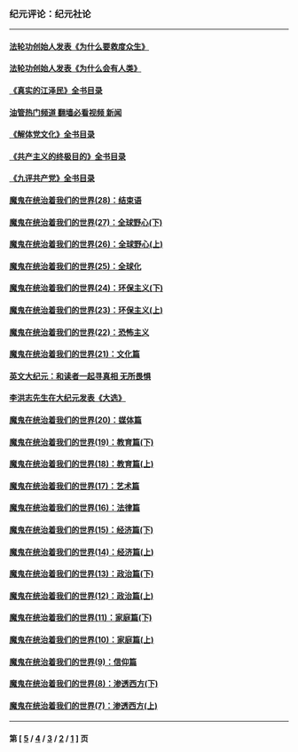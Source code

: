 ### 纪元评论：纪元社论
---
#### [法轮功创始人发表《为什么要救度众生》](../../pages/nsc422/n13975246.md?08220330) 
#### [法轮功创始人发表《为什么会有人类》](../../pages/nsc422/n13912117.md?08220330) 
#### [《真实的江泽民》全书目录](../../pages/nsc422/n13721399.md?08220330) 
#### [油管热门频道 翻墙必看视频 新闻](ok?08220330)
#### [《解体党文化》全书目录](../../pages/nsc422/n13721157.md?08220330) 
#### [《共产主义的终极目的》全书目录](../../pages/nsc422/n13721048.md?08220330) 
#### [《九评共产党》全书目录](../../pages/nsc422/n13708085.md?08220330) 
#### [魔鬼在统治着我们的世界(28)：结束语](../../pages/nsc422/n10936246.md?08220330) 
#### [魔鬼在统治着我们的世界(27)：全球野心(下)](../../pages/nsc422/n10928319.md?08220330) 
#### [魔鬼在统治着我们的世界(26)：全球野心(上)](../../pages/nsc422/n10900318.md?08220330) 
#### [魔鬼在统治着我们的世界(25)：全球化](../../pages/nsc422/n10788205.md?08220330) 
#### [魔鬼在统治着我们的世界(24)：环保主义(下)](../../pages/nsc422/n10695307.md?08220330) 
#### [魔鬼在统治着我们的世界(23)：环保主义(上)](../../pages/nsc422/n10688613.md?08220330) 
#### [魔鬼在统治着我们的世界(22)：恐怖主义](../../pages/nsc422/n10614727.md?08220330) 
#### [魔鬼在统治着我们的世界(21)：文化篇](../../pages/nsc422/n10597706.md?08220330) 
#### [英文大纪元：和读者一起寻真相 无所畏惧](../../pages/nsc422/n12542027.md?08220330) 
#### [李洪志先生在大纪元发表《大选》](../../pages/nsc422/n12534746.md?08220330) 
#### [魔鬼在统治着我们的世界(20)：媒体篇](../../pages/nsc422/n10586579.md?08220330) 
#### [魔鬼在统治着我们的世界(19)：教育篇(下)](../../pages/nsc422/n10564808.md?08220330) 
#### [魔鬼在统治着我们的世界(18)：教育篇(上)](../../pages/nsc422/n10526970.md?08220330) 
#### [魔鬼在统治着我们的世界(17)：艺术篇](../../pages/nsc422/n10499093.md?08220330) 
#### [魔鬼在统治着我们的世界(16)：法律篇](../../pages/nsc422/n10485969.md?08220330) 
#### [魔鬼在统治着我们的世界(15)：经济篇(下)](../../pages/nsc422/n10469975.md?08220330) 
#### [魔鬼在统治着我们的世界(14)：经济篇(上)](../../pages/nsc422/n10457370.md?08220330) 
#### [魔鬼在统治着我们的世界(13)：政治篇(下)](../../pages/nsc422/n10448270.md?08220330) 
#### [魔鬼在统治着我们的世界(12)：政治篇(上)](../../pages/nsc422/n10444576.md?08220330) 
#### [魔鬼在统治着我们的世界(11)：家庭篇(下)](../../pages/nsc422/n10440961.md?08220330) 
#### [魔鬼在统治着我们的世界(10)：家庭篇(上)](../../pages/nsc422/n10435448.md?08220330) 
#### [魔鬼在统治着我们的世界(9)：信仰篇](../../pages/nsc422/n10432159.md?08220330) 
#### [魔鬼在统治着我们的世界(8)：渗透西方(下)](../../pages/nsc422/n10429603.md?08220330) 
#### [魔鬼在统治着我们的世界(7)：渗透西方(上)](../../pages/nsc422/n10426013.md?08220330) 

---
#### 第 [ [5](./5.md?08220330) / [4](./4.md?08220330) / [3](./3.md?08220330) / [2](./2.md?08220330) / [1](./1.md?08220330) ] 页
